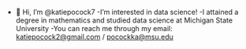- 👋 Hi, I’m @katiepocock7
-I’m interested in data science!
-I attained a degree in mathematics and studied data science at Michigan State University
-You can reach me through my email: katiepocock2@gmail.com / pocockka@msu.edu

<!---
katiepocock7/katiepocock7 is a ✨ special ✨ repository because its `README.md` (this file) appears on your GitHub profile.
You can click the Preview link to take a look at your changes.
--->
